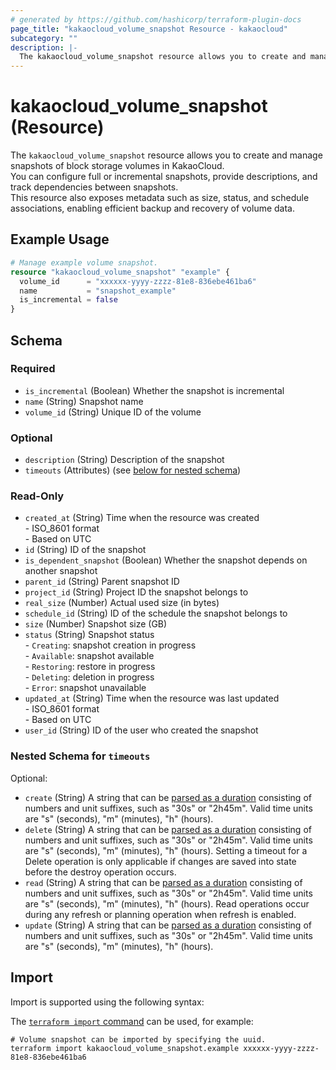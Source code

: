 ```yaml
---
# generated by https://github.com/hashicorp/terraform-plugin-docs
page_title: "kakaocloud_volume_snapshot Resource - kakaocloud"
subcategory: ""
description: |-
  The kakaocloud_volume_snapshot resource allows you to create and manage snapshots of block storage volumes in KakaoCloud.You can configure full or incremental snapshots, provide descriptions, and track dependencies between snapshots.This resource also exposes metadata such as size, status, and schedule associations, enabling efficient backup and recovery of volume data.
---
```


# kakaocloud_volume_snapshot (Resource)

The `kakaocloud_volume_snapshot` resource allows you to create and manage snapshots of block storage volumes in KakaoCloud.  
You can configure full or incremental snapshots, provide descriptions, and track dependencies between snapshots.  
This resource also exposes metadata such as size, status, and schedule associations, enabling efficient backup and recovery of volume data.

## Example Usage

```terraform
# Manage example volume snapshot.
resource "kakaocloud_volume_snapshot" "example" {
  volume_id      = "xxxxxx-yyyy-zzzz-81e8-836ebe461ba6"
  name           = "snapshot_example"
  is_incremental = false
}
```

<!-- schema generated by tfplugindocs -->
## Schema

### Required

- `is_incremental` (Boolean) Whether the snapshot is incremental
- `name` (String) Snapshot name
- `volume_id` (String) Unique ID of the volume

### Optional

- `description` (String) Description of the snapshot
- `timeouts` (Attributes) (see [below for nested schema](#nestedatt--timeouts))

### Read-Only

- `created_at` (String) Time when the resource was created <br/> - ISO_8601 format <br/> - Based on UTC
- `id` (String) ID of the snapshot
- `is_dependent_snapshot` (Boolean) Whether the snapshot depends on another snapshot
- `parent_id` (String) Parent snapshot ID
- `project_id` (String) Project ID the snapshot belongs to
- `real_size` (Number) Actual used size (in bytes)
- `schedule_id` (String) ID of the schedule the snapshot belongs to
- `size` (Number) Snapshot size (GB)
- `status` (String) Snapshot status <br/> - `Creating`: snapshot creation in progress <br/> - `Available`: snapshot available <br/> - `Restoring`: restore in progress <br/> - `Deleting`: deletion in progress <br/> - `Error`: snapshot unavailable
- `updated_at` (String) Time when the resource was last updated <br/> - ISO_8601 format <br/> - Based on UTC
- `user_id` (String) ID of the user who created the snapshot

<a id="nestedatt--timeouts"></a>
### Nested Schema for `timeouts`

Optional:

- `create` (String) A string that can be [parsed as a duration](https://pkg.go.dev/time#ParseDuration) consisting of numbers and unit suffixes, such as "30s" or "2h45m". Valid time units are "s" (seconds), "m" (minutes), "h" (hours).
- `delete` (String) A string that can be [parsed as a duration](https://pkg.go.dev/time#ParseDuration) consisting of numbers and unit suffixes, such as "30s" or "2h45m". Valid time units are "s" (seconds), "m" (minutes), "h" (hours). Setting a timeout for a Delete operation is only applicable if changes are saved into state before the destroy operation occurs.
- `read` (String) A string that can be [parsed as a duration](https://pkg.go.dev/time#ParseDuration) consisting of numbers and unit suffixes, such as "30s" or "2h45m". Valid time units are "s" (seconds), "m" (minutes), "h" (hours). Read operations occur during any refresh or planning operation when refresh is enabled.
- `update` (String) A string that can be [parsed as a duration](https://pkg.go.dev/time#ParseDuration) consisting of numbers and unit suffixes, such as "30s" or "2h45m". Valid time units are "s" (seconds), "m" (minutes), "h" (hours).

## Import

Import is supported using the following syntax:

The [`terraform import` command](https://developer.hashicorp.com/terraform/cli/commands/import) can be used, for example:

```shell
# Volume snapshot can be imported by specifying the uuid.
terraform import kakaocloud_volume_snapshot.example xxxxxx-yyyy-zzzz-81e8-836ebe461ba6
```
